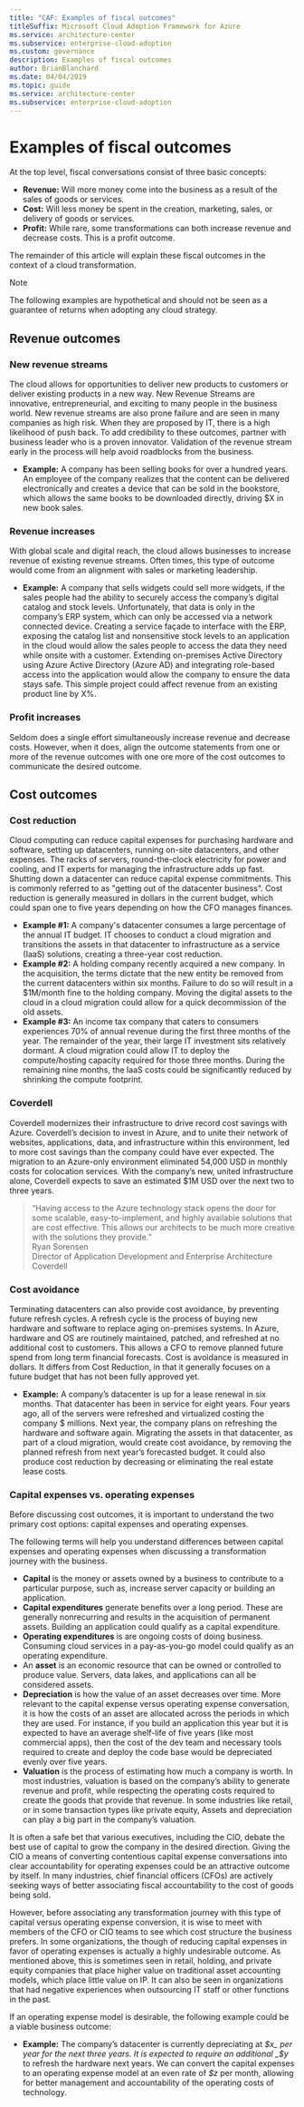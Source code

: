 ```yaml
---
title: "CAF: Examples of fiscal outcomes"
titleSuffix: Microsoft Cloud Adoption Framework for Azure
ms.service: architecture-center
ms.subservice: enterprise-cloud-adoption
ms.custom: governance
description: Examples of fiscal outcomes
author: BrianBlanchard
ms.date: 04/04/2019
ms.topic: guide
ms.service: architecture-center
ms.subservice: enterprise-cloud-adoption
---
```


# Examples of fiscal outcomes

At the top level, fiscal conversations consist of three basic concepts:

- **Revenue:** Will more money come into the business as a result of the sales of goods or services.
- **Cost:** Will less money be spent in the creation, marketing, sales, or delivery of goods or services.
- **Profit:** While rare, some transformations can both increase revenue and decrease costs. This is a profit outcome.

The remainder of this article will explain these fiscal outcomes in the context of a cloud transformation.

> [!NOTE]
> The following examples are hypothetical and should not be seen as a guarantee of returns when adopting any cloud strategy.

## Revenue outcomes

### New revenue streams

The cloud allows for opportunities to deliver new products to customers or deliver existing products in a new way. New Revenue Streams are innovative, entrepreneurial, and exciting to many people in the business world. New revenue streams are also prone failure and are seen in many companies as high risk. When they are proposed by IT, there is a high likelihood of push back. To add credibility to these outcomes, partner with business leader who is a proven innovator. Validation of the revenue stream early in the process will help avoid roadblocks from the business.

- **Example:** A company has been selling books for over a hundred years. An employee of the company realizes that the content can be delivered electronically and creates a device that can be sold in the bookstore, which allows the same books to be downloaded directly, driving $X in new book sales.

### Revenue increases

With global scale and digital reach, the cloud allows businesses to increase revenue of existing revenue streams. Often times, this type of outcome would come from an alignment with sales or marketing leadership.

- **Example:** A company that sells widgets could sell more widgets, if the sales people had the ability to securely access the company’s digital catalog and stock levels. Unfortunately, that data is only in the company’s ERP system, which can only be accessed via a network connected device. Creating a service façade to interface with the ERP, exposing the catalog list and nonsensitive stock levels to an application in the cloud would allow the sales people to access the data they need while onsite with a customer. Extending on-premises Active Directory using Azure Active Directory (Azure AD) and integrating role-based access into the application would allow the company to ensure the data stays safe. This simple project could affect revenue from an existing product line by X%.

### Profit increases

Seldom does a single effort simultaneously increase revenue and decrease costs. However, when it does, align the outcome statements from one or more of the revenue outcomes with one ore more of the cost outcomes to communicate the desired outcome.

## Cost outcomes

### Cost reduction

Cloud computing can reduce capital expenses for purchasing hardware and software, setting up datacenters, running on-site datacenters, and other expenses. The racks of servers, round-the-clock electricity for power and cooling, and IT experts for managing the infrastructure adds up fast. Shutting down a datacenter can reduce capital expense commitments. This is commonly referred to as "getting out of the datacenter business". Cost reduction is generally measured in dollars in the current budget, which could span one to five years depending on how the CFO manages finances.

- **Example #1:** A company's datacenter consumes a large percentage of the annual IT budget. IT chooses to conduct a cloud migration and transitions the assets in that datacenter to infrastructure as a service (IaaS) solutions, creating a three-year cost reduction.
- **Example #2:** A holding company recently acquired a new company. In the acquisition, the terms dictate that the new entity be removed from the current datacenters within six months. Failure to do so will result in a $1M/month fine to the holding company. Moving the digital assets to the cloud in a cloud migration could allow for a quick decommission of the old assets.
- **Example #3:** An income tax company that caters to consumers experiences 70% of annual revenue during the first three months of the year. The remainder of the year, their large IT investment sits relatively dormant. A cloud migration could allow IT to deploy the compute/hosting capacity required for those three months. During the remaining nine months, the IaaS costs could be significantly reduced by shrinking the compute footprint.

### Coverdell

Coverdell modernizes their infrastructure to drive record cost savings with Azure. Coverdell’s decision to invest in Azure, and to unite their network of websites, applications, data, and infrastructure within this environment, led to more cost savings than the company could have ever expected. The migration to an Azure-only environment eliminated 54,000 USD in monthly costs for colocation services. With the company’s new, united infrastructure alone, Coverdell expects to save an estimated $1M USD over the next two to three years.

> “Having access to the Azure technology stack opens the door for some scalable, easy-to-implement, and highly available solutions that are cost effective. This allows our architects to be much more creative with the solutions they provide.”  
> Ryan Sorensen  
> Director of Application Development and Enterprise Architecture  
> Coverdell

### Cost avoidance

Terminating datacenters can also provide cost avoidance, by preventing future refresh cycles. A refresh cycle is the process of buying new hardware and software to replace aging on-premises systems. In Azure, hardware and OS are routinely maintained, patched, and refreshed at no additional cost to customers. This allows a CFO to remove planned future spend from long term financial forecasts. Cost is avoidance is measured in dollars. It differs from Cost Reduction, in that it generally focuses on a future budget that has not been fully approved yet.

- **Example:** A company’s datacenter is up for a lease renewal in six months. That datacenter has been in service for eight years. Four years ago, all of the servers were refreshed and virtualized costing the company $ millions. Next year, the company plans on refreshing the hardware and software again. Migrating the assets in that datacenter, as part of a cloud migration, would create cost avoidance, by removing the planned refresh from next year’s forecasted budget. It could also produce cost reduction by decreasing or eliminating the real estate lease costs.

### Capital expenses vs. operating expenses

Before discussing cost outcomes, it is important to understand the two primary cost options: capital expenses and operating expenses.

The following terms will help you understand differences between capital expenses and operating expenses when discussing a transformation journey with the business.

- **Capital** is the money or assets owned by a business to contribute to a particular purpose, such as, increase server capacity or building an application.
- **Capital expenditures** generate benefits over a long period. These are generally nonrecurring and results in the acquisition of permanent assets. Building an application could qualify as a capital expenditure.
- **Operating expenditures** is are ongoing costs of doing business. Consuming cloud services in a pay-as-you-go model could qualify as an operating expenditure.
- An **asset** is an economic resource that can be owned or controlled to produce value. Servers, data lakes, and applications can all be considered assets.
- **Depreciation** is how the value of an asset decreases over time. More relevant to the capital expense versus operating expense conversation, it is how the costs of an asset are allocated across the periods in which they are used. For instance, if you build an application this year but it is expected to have an average shelf-life of five years (like most commercial apps), then the cost of the dev team and necessary tools required to create and deploy the code base would be depreciated evenly over five years.
- **Valuation** is the process of estimating how much a company is worth. In most industries, valuation is based on the company’s ability to generate revenue and profit, while respecting the operating costs required to create the goods that provide that revenue. In some industries like retail, or in some transaction types like private equity, Assets and depreciation can play a big part in the company’s valuation.

It is often a safe bet that various executives, including the CIO, debate the best use of capital to grow the company in the desired direction. Giving the CIO a means of converting contentious capital expense conversations into clear accountability for operating expenses could be an attractive outcome by itself. In many industries, chief financial officers (CFOs) are actively seeking ways of better associating fiscal accountability to the cost of goods being sold.

However, before associating any transformation journey with this type of capital versus operating expense conversion, it is wise to meet with members of the CFO or CIO teams to see which cost structure the business prefers. In some organizations, the though of reducing capital expenses in favor of operating expenses is actually a highly undesirable outcome. As mentioned above, this is sometimes seen in retail, holding, and private equity companies that place higher value on traditional asset accounting models, which place little value on IP. It can also be seen in organizations that had negative experiences when outsourcing IT staff or other functions in the past.

If an operating expense model is desirable, the following example could be a viable business outcome:

- **Example:** The company’s datacenter is currently depreciating at _$x_ per year for the next three years. It is expected to require an additional _$y_ to refresh the hardware next years. We can convert the capital expenses to an operating expense model at an even rate of _$z_ per month, allowing for better management and accountability of the operating costs of technology.

